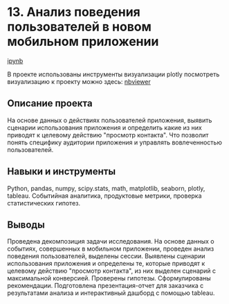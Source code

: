 # 13. Анализ поведения пользователей в новом мобильном приложении

[ipynb](https://github.com/Natalyas23/Portfolio/blob/main/13.1.%20Выпуск_Анализ%20поведения%20пользователей%20в%20новом%20мобильном%20приложении/13.%20Выпуск_Анализ%20поведения%20пользователей%20в%20новом%20мобильном%20приложении.ipynb)

В проекте использованы инструменты визуализации plotly посмотреть визуализацию к проекту можно здесь: [nbviewer](https://nbviewer.org/github/Natalyas23/Portfolio/blob/main/13.1.%20Выпуск_Анализ%20поведения%20пользователей%20в%20новом%20мобильном%20приложении/13.%20Выпуск_Анализ%20поведения%20пользователей%20в%20новом%20мобильном%20приложении.ipynb)

## Описание проекта

На основе данных о действиях пользователей приложения, выявить сценарии использования приложения и определить какие из них приводят к целевому действию "просмотр контакта". Что позволит понять специфику аудитории приложения и управлять вовлеченностью пользователей.

## Навыки и инструменты

Python, pandas, numpy, scipy.stats, math, matplotlib, seaborn, plotly, tableau. Событийная аналитика, продуктовые метрики, проверка статистических гипотез.

## Выводы

Проведена декомпозиция задачи исследования.  На основе данных о событиях, совершенных в мобильном приложении, проведен анализ поведения пользователей, выделены сессии.   Выявлены сценарии использования приложения и определены те, которые приводят к целевому действию "просмотр контакта",  из них выделен сценарий с максимальной конверсией.  Проверены гипотезы. Сформулированы рекомендации. Подготовлена презентация-отчет для заказчика с результатами анализа и интерактивный дашборд с помощью tableau. 
